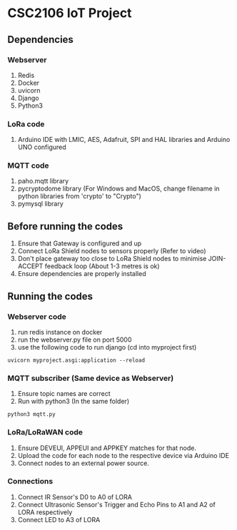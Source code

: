 # CSC2106 IoT Project

## Dependencies
### Webserver
1. Redis
2. Docker
3. uvicorn
4. Django
5. Python3

### LoRa code
1. Arduino IDE with LMIC, AES, Adafruit, SPI and HAL libraries and Arduino UNO configured

### MQTT code
1. paho.mqtt library
2. pycryptodome library (For Windows and MacOS, change filename in python libraries from 'crypto' to "Crypto")
3. pymysql library



## Before running the codes
1. Ensure that Gateway is configured and up
2. Connect LoRa Shield nodes to sensors properly (Refer to video)
3. Don't place gateway too close to LoRa Shield nodes to minimise JOIN-ACCEPT feedback loop (About 1-3 metres is ok)
4. Ensure dependencies are properly installed

## Running the codes

### Webserver code
1. run redis instance on docker
2. run the webserver.py file on port 5000
3. use the following code to run django (cd into myproject first)
```
uvicorn myproject.asgi:application --reload 
``` 

### MQTT subscriber (Same device as Webserver)
1. Ensure topic names are correct
2. Run with python3 (In the same folder)
```
python3 mqtt.py
```

### LoRa/LoRaWAN code
1. Ensure DEVEUI, APPEUI and APPKEY matches for that node.
2. Upload the code for each node to the respective device via Arduino IDE
3. Connect nodes to an external power source.

### Connections
1. Connect IR Sensor's D0 to A0 of LORA
2. Connect Ultrasonic Sensor's Trigger and Echo Pins to A1 and A2 of LORA respectively
3. Connect LED to A3 of LORA
